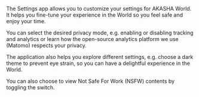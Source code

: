 The Settings app allows you to customize your settings for AKASHA World. It helps you fine-tune your experience in the World so you feel safe and enjoy your time. 

You can select the desired privacy mode, e.g. enabling or disabling tracking and analytics or learn how the open-source analytics platform we use (Matomo) respects your privacy. 

The application also helps you explore different settings, e.g. choose a dark theme to prevent eye strain, so you can have a delightful experience in the World.

You can also choose to view Not Safe For Work (NSFW) contents by toggling the switch.